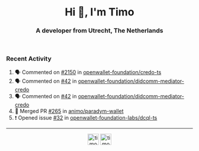 <h1 align="center">Hi 👋, I'm Timo</h1>
<h3 align="center">A developer from Utrecht, The Netherlands</h3>
<br/>
<!-- https://github.com/rahuldkjain/github-profile-readme-generator --!>

<!--  <p align="left"><img src="https://github-readme-stats.vercel.app/api?username=timoglastra&show_icons=true&count_private=true&" alt="timoglastra" /></p> --!>

<!--
Github language stats
<p align="left"><img src="https://github-readme-stats.vercel.app/api/top-langs/?username=timoglastra&layout=compact" alt="timoglastra" /><p>
-->

<!-- Codestats language stats -->
<!-- <p align="left"><img src="https://codestats-readme.vercel.app/api/top-langs/?username=timoglastra&layout=compact&language_count=12" alt="timoglastra" /><p>    --!>
  
<h3>Recent Activity</h3>

<!--START_SECTION:activity-->
1. 🗣 Commented on [#2150](https://github.com/openwallet-foundation/credo-ts/pull/2150#issuecomment-2606726885) in [openwallet-foundation/credo-ts](https://github.com/openwallet-foundation/credo-ts)
2. 🗣 Commented on [#42](https://github.com/openwallet-foundation/didcomm-mediator-credo/issues/42#issuecomment-2606675223) in [openwallet-foundation/didcomm-mediator-credo](https://github.com/openwallet-foundation/didcomm-mediator-credo)
3. 🗣 Commented on [#42](https://github.com/openwallet-foundation/didcomm-mediator-credo/issues/42#issuecomment-2606670355) in [openwallet-foundation/didcomm-mediator-credo](https://github.com/openwallet-foundation/didcomm-mediator-credo)
4. 🎉 Merged PR [#265](https://github.com/animo/paradym-wallet/pull/265) in [animo/paradym-wallet](https://github.com/animo/paradym-wallet)
5. ❗ Opened issue [#32](https://github.com/openwallet-foundation-labs/dcql-ts/issues/32) in [openwallet-foundation-labs/dcql-ts](https://github.com/openwallet-foundation-labs/dcql-ts)
<!--END_SECTION:activity-->

---

<p align="center">
<a href="https://twitter.com/timoglastra" target="blank"><img align="center" src="https://cdn.jsdelivr.net/npm/simple-icons@3.0.1/icons/twitter.svg" alt="timoglastra" height="30" width="30" /></a>
<a href="https://linkedin.com/in/timoglastra" target="blank"><img align="center" src="https://cdn.jsdelivr.net/npm/simple-icons@3.0.1/icons/linkedin.svg" alt="timoglastra" height="30" width="30" /></a>
</p>



